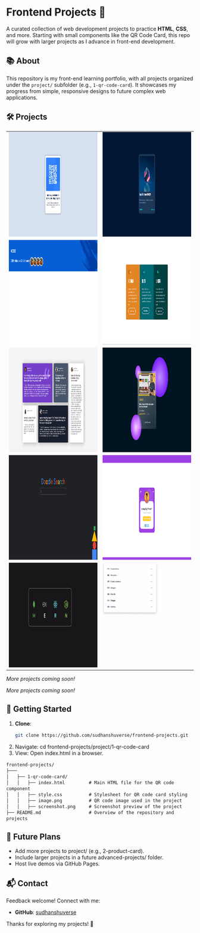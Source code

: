 # Frontend Projects 🌟

A curated collection of web development projects to practice **HTML**, **CSS**, and more. Starting with small components like the QR Code Card, this repo will grow with larger projects as I advance in front-end development.

## 📚 About

This repository is my front-end learning portfolio, with all projects organized under the `project/` subfolder (e.g., `1-qr-code-card`). It showcases my progress from simple, responsive designs to future complex web applications.


## 🛠️ Projects

<table>
  <tr>
    <td><img src="./01-qr-code-card/screenshot.png" width="470" height="280" /></td>
    <td><img src="./02-card-project/screenshot.png" width="470" height="280" /></td>
  </tr>
  <tr>
    <td><img src="./03-youtube-header/screenshot.png" width="470" height="280" /></td>
    <td><img src="./04-column-preview-card-component/screenshot.png" width="470" height="280" /></td>
  </tr>
  <tr>
    <td><img src="./05-css-grid-testimonial-section/screenshot.png" width="470" height="280" /></td>
    <td><img src="./06-e-commerce-card/screenshot.png" width="470" height="280" /></td>
  </tr>
  <tr>
    <td><img src="./07-custom-search-bar/screenshot.png" width="470" height="280" /></td>
    <td><img src="./08-profile-card-with-share-functionality/screenshot.png" width="470" height="280" /></td>
  </tr>
  <tr>
    <td><img src="./09-tooltips/screenshot.gif" width="470" height="280" /></td>
    <td><img src="./10-custom-dropwon/screenshot.gif" width="470" height="280" /></td>
  </tr>
</table>

*More projects coming soon!*



*More projects coming soon!*

## 🚀 Getting Started

1. **Clone**:
   ```bash
   git clone https://github.com/sudhanshuverse/frontend-projects.git

2.  Navigate: cd frontend-projects/project/1-qr-code-card
3.  View: Open index.html in a browser.

```
frontend-projects/
├───
│   ├── 1-qr-code-card/
│   │   ├── index.html         # Main HTML file for the QR code component
│   │   ├── style.css          # Stylesheet for QR code card styling
│   │   ├── image.png          # QR code image used in the project
│   │   ├── screenshot.png     # Screenshot preview of the project
├── README.md                  # Overview of the repository and projects
```

## 🌱 Future Plans
- Add more projects to project/ (e.g., 2-product-card).
- Include larger projects in a future advanced-projects/ folder.
- Host live demos via GitHub Pages.


## 📬 Contact

Feedback welcome! Connect with me:

- **GitHub**: [sudhanshuverse](https://github.com/sudhanshuverse)

Thanks for exploring my projects! 🚀
